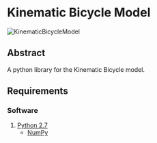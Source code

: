 # Kinematic Bicycle Model
![KinematicBicycleModel](https://github.com/winstxnhdw/KinematicBicycleModel/blob/main/screenshots/KinematicBicycleModel.png)

## Abstract
A python library for the Kinematic Bicycle model.

## Requirements
### Software
1. [Python 2.7](https://www.python.org/download/releases/2.7/)
   - [NumPy](https://pypi.org/project/numpy/)
